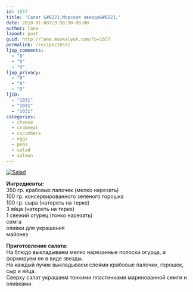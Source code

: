 ```yaml
---
id: 1657
title: 'Салат &#8221;Морская звезда&#8221;'
date: 2010-01-08T23:58:30-08:00
author: lana
layout: post
guid: http://lana.moskalyuk.com/?p=1657
permalink: /recipe/1657/
ljxp_comments:
  - "0"
  - "0"
  - "0"
ljxp_privacy:
  - "0"
  - "0"
  - "0"
ljID:
  - "1031"
  - "1031"
  - "1031"
categories:
  - cheese
  - crabmeat
  - cucumbers
  - eggs
  - peas
  - salad
  - salmon
---
```

<a class="flickr-image alignnone" title="Salad " href="http://www.flickr.com/photos/67405678@N00/4258842390/" target="_blank"><img src="http://farm5.static.flickr.com/4055/4258842390_691610bc47.jpg" alt="Salad " /></a>

**Ингредиенты:**  
350 гр. крабовых палочек (мелко нарезать)  
100 гр. консервированного зеленого горошка  
100 гр. сыра (натереть на терке)  
3 яйца (натереть на терке)  
1 свежий огурец (тонко нарезать)  
семга  
оливки для украшения  
майонез

**Приготовление салата:**  
На блюдо выкладываем мелко нарезанные полоски огурца, и формируем ее в виде звезды.  
На каждый лучик выкладываем слоями крабовые палочки, горошек, сыр и яйца.  
Сверху салат украшаем тонкими пластинками маринованной семги и оливками.